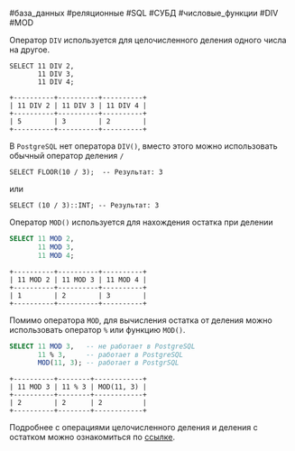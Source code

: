 #база_данных #реляционные #SQL #СУБД #числовые_функции #DIV #MOD

Оператор `DIV` используется для целочисленного деления одного числа на другое.
```MySQL
SELECT 11 DIV 2,
       11 DIV 3,
       11 DIV 4;
```
```
+----------+----------+----------+
| 11 DIV 2 | 11 DIV 3 | 11 DIV 4 |
+----------+----------+----------+
| 5        | 3        | 2        |
+----------+----------+----------+
```
В `PostgreSQL` нет оператора `DIV()`, вместо этого можно использовать обычный оператор деления `/`
```PostgreSQL
SELECT FLOOR(10 / 3);  -- Результат: 3
```
или
```PostgreSQL
SELECT (10 / 3)::INT; -- Результат: 3
```


Оператор `MOD()` используется для нахождения остатка при делении
```sql
SELECT 11 MOD 2,
       11 MOD 3,
       11 MOD 4;
```
```
+----------+----------+----------+
| 11 MOD 2 | 11 MOD 3 | 11 MOD 4 |
+----------+----------+----------+
| 1        | 2        | 3        |
+----------+----------+----------+
```
Помимо оператора `MOD`, для вычисления остатка от деления можно использовать оператор `%` или функцию `MOD()`.
```sql
SELECT 11 MOD 3,   -- не работает в PostgreSQL
       11 % 3,     -- работает в PostgreSQL
       MOD(11, 3); -- работает в PostgrSQL
```
```
+----------+--------+------------+
| 11 MOD 3 | 11 % 3 | MOD(11, 3) |
+----------+--------+------------+
| 2        | 2      | 2          |
+----------+--------+------------+
```


Подробнее с операциями целочисленного деления и деления с остатком можно ознакомиться по [ссылке](https://ru.wikipedia.org/wiki/%D0%94%D0%B5%D0%BB%D0%B5%D0%BD%D0%B8%D0%B5_%D1%81_%D0%BE%D1%81%D1%82%D0%B0%D1%82%D0%BA%D0%BE%D0%BC).